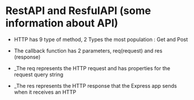 # RestAPI and ResfulAPI (some information about API)
+ HTTP has 9 type of method, 2 Types the most population : Get and Post

+ The callback function has 2 parameters, req(request) and res (response) 
+ _The req represents the HTTP request and has properties for the request query string 
+ _The res represents the HTTP response that the Express app sends when it receives an HTTP